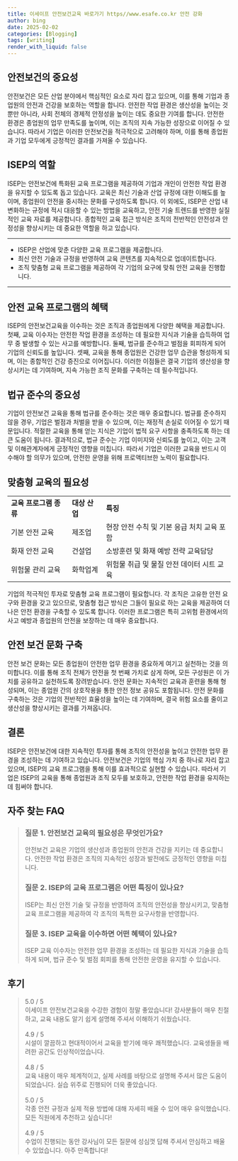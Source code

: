 ```yaml
---
title: 이세이프 안전보건교육 바로가기 https//www.esafe.co.kr 안전 강화
author: bing
date: 2025-02-02
categories: [Blogging]
tags: [writing]
render_with_liquid: false
---
```



<h2 id='안전보건의 중요성'>안전보건의 중요성</h2>

<p>안전보건은 모든 산업 분야에서 핵심적인 요소로 자리 잡고 있으며, 이를 통해 기업과 종업원의 안전과 건강을 보호하는 역할을 합니다. 안전한 작업 환경은 생산성을 높이는 것뿐만 아니라, 사회 전체의 경제적 안정성을 높이는 데도 중요한 기여를 합니다. 안전한 환경은 종업원의 업무 만족도를 높이며, 이는 조직의 지속 가능한 성장으로 이어질 수 있습니다. 따라서 기업은 이러한 안전보건을 적극적으로 고려해야 하며, 이를 통해 종업원과 기업 모두에게 긍정적인 결과를 가져올 수 있습니다.</p>

<h2 id='ISEP의 역할'>ISEP의 역할</h2>

<p>ISEP는 안전보건에 특화된 교육 프로그램을 제공하여 기업과 개인이 안전한 작업 환경을 유지할 수 있도록 돕고 있습니다. 교육은 최신 기술과 산업 규정에 대한 이해도를 높이며, 종업원이 안전을 중시하는 문화를 구성하도록 합니다. 이 외에도, ISEP은 산업 내 변화하는 규정에 적시 대응할 수 있는 방법을 교육하고, 안전 기술 트렌드를 반영한 실질적인 교육 자료를 제공합니다. 종합적인 교육 접근 방식은 조직의 전반적인 안전성과 안정성을 향상시키는 데 중요한 역할을 하고 있습니다.</p>

<hr />

<ul>
    <li>ISEP은 산업에 맞춘 다양한 교육 프로그램을 제공합니다.</li>
    <li>최신 안전 기술과 규정을 반영하여 교육 콘텐츠를 지속적으로 업데이트합니다.</li>
    <li>조직 맞춤형 교육 프로그램을 제공하여 각 기업의 요구에 맞춰 안전 교육을 진행합니다.</li>
</ul>

<hr />

<h2 id='안전 교육 프로그램의 혜택'>안전 교육 프로그램의 혜택</h2>

<p>ISEP의 안전보건교육을 이수하는 것은 조직과 종업원에게 다양한 혜택을 제공합니다. 첫째, 교육 이수자는 안전한 작업 환경을 조성하는 데 필요한 지식과 기술을 습득하여 업무 중 발생할 수 있는 사고를 예방합니다. 둘째, 법규를 준수하고 벌점을 회피하게 되어 기업의 신뢰도를 높입니다. 셋째, 교육을 통해 종업원은 건강한 업무 습관을 형성하게 되며, 이는 종합적인 건강 증진으로 이어집니다. 이러한 이점들은 결국 기업의 생산성을 향상시키는 데 기여하며, 지속 가능한 조직 문화를 구축하는 데 필수적입니다.</p>

<h2 id='법규 준수의 중요성'>법규 준수의 중요성</h2>

<p>기업이 안전보건 교육을 통해 법규를 준수하는 것은 매우 중요합니다. 법규를 준수하지 않을 경우, 기업은 벌점과 처벌을 받을 수 있으며, 이는 재정적 손실로 이어질 수 있기 때문입니다. 적절한 교육을 통해 얻는 지식은 기업이 법적 요구 사항을 충족하도록 하는 데 큰 도움이 됩니다. 결과적으로, 법규 준수는 기업 이미지와 신뢰도를 높이고, 이는 고객 및 이해관계자에게 긍정적인 영향을 미칩니다. 따라서 기업은 이러한 교육을 반드시 이수해야 할 의무가 있으며, 안전한 운영을 위해 프로액티브한 노력이 필요합니다.</p>

<h2 id='맞춤형 교육의 필요성'>맞춤형 교육의 필요성</h2>

<table>
    <tr>
        <td><b>교육 프로그램 종류</b></td>
        <td><b>대상 산업</b></td>
        <td><b>특징</b></td>
    </tr>
    <tr>
        <td>기본 안전 교육</td>
        <td>제조업</td>
        <td>현장 안전 수칙 및 기본 응급 처치 교육 포함</td>
    </tr>
    <tr>
        <td>화재 안전 교육</td>
        <td>건설업</td>
        <td>소방훈련 및 화재 예방 전략 교육담당</td>
    </tr>
    <tr>
        <td>위험물 관리 교육</td>
        <td>화학업계</td>
        <td>위험물 취급 및 물질 안전 데이터 시트 교육</td>
    </tr>
</table>

<p>기업의 적극적인 투자로 맞춤형 교육 프로그램이 필요합니다. 각 조직은 고유한 안전 요구와 환경을 갖고 있으므로, 맞춤형 접근 방식은 그들이 필요로 하는 교육을 제공하여 더 나은 안전 환경을 구축할 수 있도록 합니다. 이러한 프로그램은 특히 고위험 환경에서의 사고 예방과 종업원의 안전을 보장하는 데 매우 중요합니다.</p>

<h2 id='안전 보건 문화 구축'>안전 보건 문화 구축</h2>

<p>안전 보건 문화는 모든 종업원이 안전한 업무 환경을 중요하게 여기고 실천하는 것을 의미합니다. 이를 통해 조직 전체가 안전을 첫 번째 가치로 삼게 하며, 모든 구성원은 이 가치를 공유하고 실천하도록 장려받습니다. 안전 문화는 지속적인 교육과 훈련을 통해 형성되며, 이는 종업원 간의 상호작용을 통한 안전 정보 공유도 포함됩니다. 안전 문화를 구축하는 것은 기업의 전반적인 효율성을 높이는 데 기여하며, 결국 위험 요소를 줄이고 생산성을 향상시키는 결과를 가져옵니다.</p>

<h2 id='결론'>결론</h2>

<p>ISEP은 안전보건에 대한 지속적인 투자를 통해 조직의 안전성을 높이고 안전한 업무 환경을 조성하는 데 기여하고 있습니다. 안전보건은 기업의 핵심 가치 중 하나로 자리 잡고 있으며, ISEP의 교육 프로그램을 통해 이를 효과적으로 실현할 수 있습니다. 따라서 기업은 ISEP의 교육을 통해 종업원과 조직 모두를 보호하고, 안전한 작업 환경을 유지하는 데 힘써야 합니다.</p>


<h2 id='자주_찾는_FAQ'>자주 찾는 FAQ</h2>
<div itemscope="" itemtype="https://schema.org/FAQPage"> 
<blockquote> 
<div itemscope="" itemprop="mainEntity" itemtype="https://schema.org/Question"> 
<h3 itemprop="name">질문 1. 안전보건 교육의 필요성은 무엇인가요?</h3> 
<div itemscope="" itemprop="acceptedAnswer" itemtype="https://schema.org/Answer"> 
<span itemprop="text"> 
<p>안전보건 교육은 기업의 생산성과 종업원의 안전과 건강을 지키는 데 중요합니다. 안전한 작업 환경은 조직의 지속적인 성장과 발전에도 긍정적인 영향을 미칩니다.</p> 
</span> 
</div> 
</div> 
<div itemscope="" itemprop="mainEntity" itemtype="https://schema.org/Question"> 
<h3 itemprop="name">질문 2. ISEP의 교육 프로그램은 어떤 특징이 있나요?</h3> 
<div itemscope="" itemprop="acceptedAnswer" itemtype="https://schema.org/Answer"> 
<span itemprop="text"> 
<p>ISEP는 최신 안전 기술 및 규정을 반영하여 조직의 안전성을 향상시키고, 맞춤형 교육 프로그램을 제공하여 각 조직의 독특한 요구사항을 반영합니다.</p> 
</span> 
</div> 
</div> 
<div itemscope="" itemprop="mainEntity" itemtype="https://schema.org/Question"> 
<h3 itemprop="name">질문 3. ISEP 교육을 이수하면 어떤 혜택이 있나요?</h3> 
<div itemscope="" itemprop="acceptedAnswer" itemtype="https://schema.org/Answer"> 
<span itemprop="text"> 
<p>ISEP 교육 이수자는 안전한 업무 환경을 조성하는 데 필요한 지식과 기술을 습득하게 되며, 법규 준수 및 벌점 회피를 통해 안전한 운영을 유지할 수 있습니다.</p> 
</span> 
</div> 
</div> 
</blockquote> 
</div>
<h2 id='후기'>후기</h2>
<div itemscope itemtype="https://schema.org/Product">
  <blockquote>
  <div itemprop="review" itemscope itemtype="https://schema.org/Review">
      <div itemprop="reviewRating" itemscope itemtype="https://schema.org/Rating"> <span itemprop="ratingValue">5.0</span> / <span itemprop="bestRating">5</span> </div>
      <span itemprop="reviewBody">이세이프 안전보건교육을 수강한 경험이 정말 좋았습니다! 강사분들이 매우 친절하고, 교육 내용도 알기 쉽게 설명해 주셔서 이해하기 쉬웠습니다.</span>
  </div>
  <br>
  <div itemprop="review" itemscope itemtype="https://schema.org/Review">
      <div itemprop="reviewRating" itemscope itemtype="https://schema.org/Rating"> <span itemprop="ratingValue">4.9</span> / <span itemprop="bestRating">5</span> </div>
      <span itemprop="reviewBody">시설이 깔끔하고 현대적이어서 교육을 받기에 매우 쾌적했습니다. 교육생들을 배려한 공간도 인상적이었습니다.</span>
  </div>
  <br>
  <div itemprop="review" itemscope itemtype="https://schema.org/Review">
      <div itemprop="reviewRating" itemscope itemtype="https://schema.org/Rating"> <span itemprop="ratingValue">4.8</span> / <span itemprop="bestRating">5</span> </div>
      <span itemprop="reviewBody">교육 내용이 매우 체계적이고, 실제 사례를 바탕으로 설명해 주셔서 많은 도움이 되었습니다. 실습 위주로 진행되어 더욱 좋았습니다.</span>
  </div>
  <br>
  <div itemprop="review" itemscope itemtype="https://schema.org/Review">
      <div itemprop="reviewRating" itemscope itemtype="https://schema.org/Rating"> <span itemprop="ratingValue">5.0</span> / <span itemprop="bestRating">5</span> </div>
      <span itemprop="reviewBody">각종 안전 규정과 실제 적용 방법에 대해 자세히 배울 수 있어 매우 유익했습니다. 모든 직원에게 추천하고 싶습니다!</span>
  </div>
  <br>
  <div itemprop="review" itemscope itemtype="https://schema.org/Review">
      <div itemprop="reviewRating" itemscope itemtype="https://schema.org/Rating"> <span itemprop="ratingValue">4.9</span> / <span itemprop="bestRating">5</span> </div>
      <span itemprop="reviewBody">수업이 진행되는 동안 강사님이 모든 질문에 성심껏 답해 주셔서 안심하고 배울 수 있었습니다. 아주 만족합니다!</span>
  </div>
  </blockquote>
</div>
